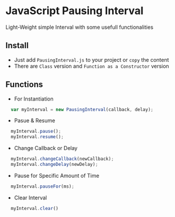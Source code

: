 # JavaScript Pausing Interval

Light-Weight simple Interval with some usefull functionalities

## Install
- Just add `PausingInterval.js` to your project or `copy` the content
- There are `Class` version and `Function as a Constructor` version

## Functions

- For Instantiation
```javascript
  var myInterval = new PausingInterval(callback, delay);
```

- Pasue & Resume
```javascript
  myInterval.pause();
  myInterval.resume();
```

- Change Callback or Delay
```javascript
  myInterval.changeCallback(newCallback);
  myInterval.changeDelay(newDelay);
```

- Pause for Specific Amount of Time
```javascript
  myInterval.pauseFor(ms);
```

- Clear Interval
```javascript
  myInterval.clear()
```
